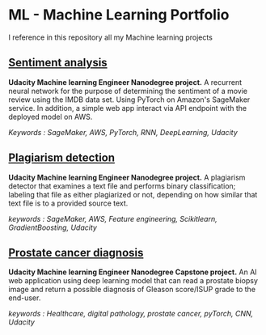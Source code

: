 # ML - Machine Learning Portfolio
I reference in this repository all my Machine learning projects

## [Sentiment analysis](https://github.com/huynhdoo/ML/tree/master/sentiment-analysis)
**Udacity Machine learning Engineer Nanodegree project.** 
A recurrent neural network for the purpose of determining the sentiment of a movie review using the IMDB data set. Using PyTorch on Amazon's SageMaker service. In addition, a simple web app interact via API endpoint with the deployed model on AWS.

*Keywords : SageMaker, AWS, PyTorch, RNN, DeepLearning, Udacity*

## [Plagiarism detection](https://github.com/huynhdoo/ML/tree/master/plagiarism-detection)
**Udacity Machine learning Engineer Nanodegree project.**
A plagiarism detector that examines a text file and performs binary classification; labeling that file as either plagiarized or not, depending on how similar that text file is to a provided source text.

*keywords : SageMaker, AWS, Feature engineering, Scikitlearn, GradientBoosting, Udacity*

## [Prostate cancer diagnosis](https://github.com/huynhdoo/ML/tree/master/prostate-cancer-diagnosis)
**Udacity Machine learning Engineer Nanodegree Capstone project.**
An AI web application using deep learning model that can read a prostate biopsy image and return a possible diagnosis of Gleason score/ISUP grade to the end-user.

*keywords : Healthcare, digital pathology, prostate cancer, pyTorch, CNN, Udacity*
